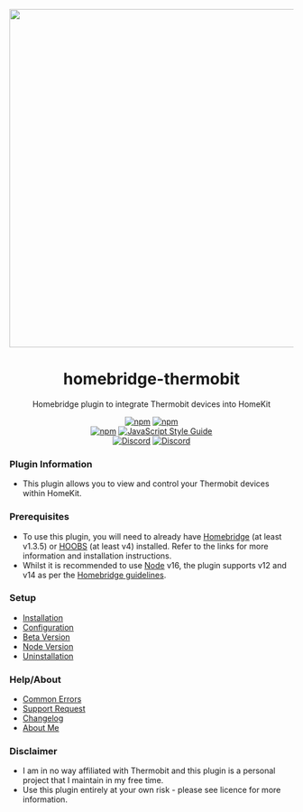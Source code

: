 <p align="center">
   <a href="https://github.com/bwp91/homebridge-thermobit"><img src="https://user-images.githubusercontent.com/43026681/139461380-5092c1d9-f658-4b64-87e5-72eecf03fb06.png" width="600px"></a>
</p>
<span align="center">

# homebridge-thermobit

Homebridge plugin to integrate Thermobit devices into HomeKit

[![npm](https://img.shields.io/npm/v/homebridge-thermobit/latest?label=latest)](https://www.npmjs.com/package/homebridge-thermobit)
[![npm](https://img.shields.io/npm/v/homebridge-thermobit/beta?label=beta)](https://github.com/bwp91/homebridge-thermobit/wiki/Beta-Version)  
[![npm](https://img.shields.io/npm/dt/homebridge-thermobit)](https://www.npmjs.com/package/homebridge-thermobit)
[![JavaScript Style Guide](https://img.shields.io/badge/code_style-standard-brightgreen.svg)](https://standardjs.com)  
[![Discord](https://img.shields.io/discord/784827113378676736?color=728ED5&logo=discord&label=bwp91-discord)](https://discord.com/channels/784827113378676736/784827113378676739)
[![Discord](https://img.shields.io/discord/432663330281226270?color=728ED5&logo=discord&label=hb-discord)](https://discord.com/channels/432663330281226270/742733745743855627)

</span>

### Plugin Information

- This plugin allows you to view and control your Thermobit devices within HomeKit.

### Prerequisites

- To use this plugin, you will need to already have [Homebridge](https://homebridge.io) (at least v1.3.5) or [HOOBS](https://hoobs.org) (at least v4) installed. Refer to the links for more information and installation instructions.
- Whilst it is recommended to use [Node](https://nodejs.org/en/) v16, the plugin supports v12 and v14 as per the [Homebridge guidelines](https://github.com/homebridge/homebridge/wiki/How-To-Update-Node.js).

### Setup

- [Installation](https://github.com/bwp91/homebridge-thermobit/wiki/Installation)
- [Configuration](https://github.com/bwp91/homebridge-thermobit/wiki/Configuration)
- [Beta Version](https://github.com/bwp91/homebridge-thermobit/wiki/Beta-Version)
- [Node Version](https://github.com/bwp91/homebridge-thermobit/wiki/Node-Version)
- [Uninstallation](https://github.com/bwp91/homebridge-thermobit/wiki/Uninstallation)

### Help/About

- [Common Errors](https://github.com/bwp91/homebridge-thermobit/wiki/Common-Errors)
- [Support Request](https://github.com/bwp91/homebridge-thermobit/issues/new/choose)
- [Changelog](https://github.com/bwp91/homebridge-thermobit/blob/latest/CHANGELOG.md)
- [About Me](https://github.com/sponsors/bwp91)

### Disclaimer

- I am in no way affiliated with Thermobit and this plugin is a personal project that I maintain in my free time.
- Use this plugin entirely at your own risk - please see licence for more information.

